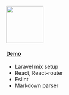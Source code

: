 <p><img src="https://crowdfavstage.wpengine.com/wp-content/uploads/2019/05/logo.png" width="100"/></p>

<a href="https://nnjeim.github.io/"><h4>Demo</h4></a>

- Laravel mix setup
- React, React-router
- Eslint
- Markdown parser
